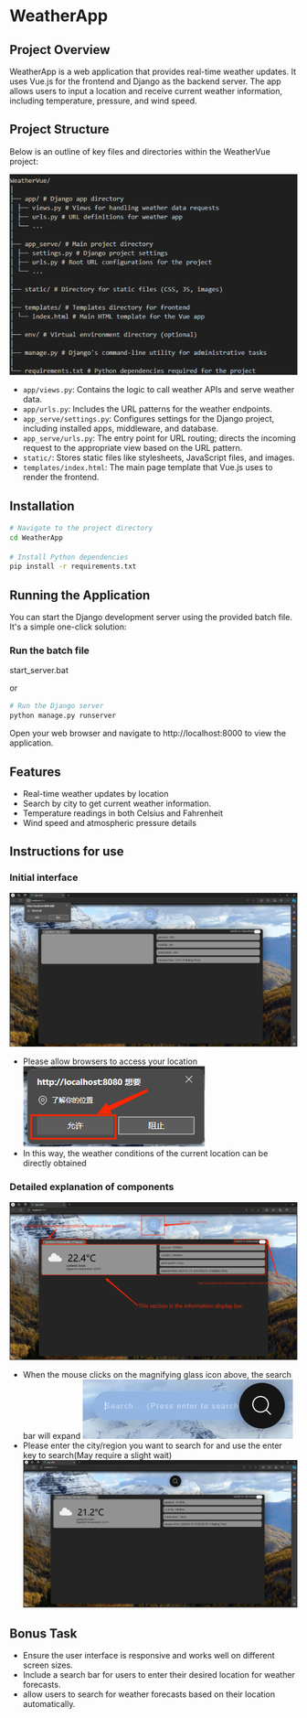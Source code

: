 # WeatherApp

## Project Overview
WeatherApp is a web application that provides real-time weather updates. It uses Vue.js for the frontend and Django as the backend server. The app allows users to input a location and receive current weather information, including temperature, pressure, and wind speed.

## Project Structure
Below is an outline of key files and directories within the WeatherVue project:

 ![Alternative text](./imgForReadme.png "structure.img")


- `app/views.py`: Contains the logic to call weather APIs and serve weather data.
- `app/urls.py`: Includes the URL patterns for the weather endpoints.
- `app_serve/settings.py`: Configures settings for the Django project, including installed apps, middleware, and database.
- `app_serve/urls.py`: The entry point for URL routing; directs the incoming request to the appropriate view based on the URL pattern.
- `static/`: Stores static files like stylesheets, JavaScript files, and images.
- `templates/index.html`: The main page template that Vue.js uses to render the frontend.

## Installation

```bash
# Navigate to the project directory
cd WeatherApp

# Install Python dependencies
pip install -r requirements.txt
```

## Running the Application
You can start the Django development server using the provided batch file. It's a simple one-click solution:

### Run the batch file
start_server.bat

or
```bash
# Run the Django server
python manage.py runserver
```

Open your web browser and navigate to http://localhost:8000 to view the application.

## Features
- Real-time weather updates by location
- Search by city to get current weather information.
- Temperature readings in both Celsius and Fahrenheit
- Wind speed and atmospheric pressure details

## Instructions for use
### Initial interface
 ![Alternative text](./1-ins.png "Instructions.img")
- Please allow browsers to access your location
![Alternative text](./2-ins.png "Instructions.img")
- In this way, the weather conditions of the current location can be directly obtained

### Detailed explanation of components
![Alternative text](./3-ins.png "Instructions.img")

- When the mouse clicks on the magnifying glass icon above, the search bar will expand
![Alternative text](./4-ins.png "Instructions.img")
- Please enter the city/region you want to search for and use the enter key to search(May require a slight wait)
![Alternative text](./5-ins.png "Instructions.img")

## Bonus Task
- Ensure the user interface is responsive and works well on different screen sizes.
- Include a search bar for users to enter their desired location for weather forecasts.
- allow users to search for weather forecasts based on their location automatically.